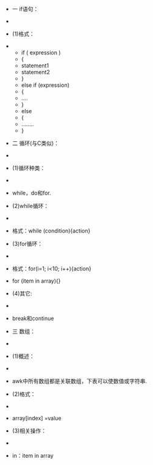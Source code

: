- 一  if语句：
- 
- (1)格式：
- 
    - if ( expression )
    - {
    - statement1
    - statement2
    - }
    - else if (expression)
    - {
    - ....
    - }
    - else
    - {
    - ........
    - }

- 二 循环(与C类似)：
- 
- (1)循环种类：
- 
- while，do和for.

- (2)while循环：
- 
- 格式：while (condition){action}

- (3)for循环：
- 
- 格式：for(i=1; i<10; i++){action}
- for (item in array){}

- (4)其它:
- 
- break和continue

- 三 数组：
- 
- (1)概述：
- 
- awk中所有数组都是关联数组，下表可以使数值或字符串.

- (2)格式：
- 
- array[index] =value

- (3)相关操作：
- 
- in：item in array